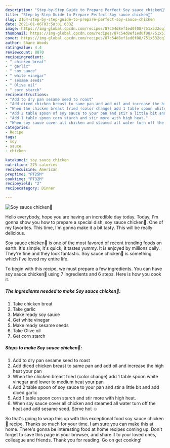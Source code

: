 ```yaml
---
description: "Step-by-Step Guide to Prepare Perfect Soy sauce chicken🍗"
title: "Step-by-Step Guide to Prepare Perfect Soy sauce chicken🍗"
slug: 2164-step-by-step-guide-to-prepare-perfect-soy-sauce-chicken
date: 2021-01-06T03:58:01.633Z
image: https://img-global.cpcdn.com/recipes/87c54d8ef1ed0f08/751x532cq70/soy-sauce-chicken🍗-recipe-main-photo.jpg
thumbnail: https://img-global.cpcdn.com/recipes/87c54d8ef1ed0f08/751x532cq70/soy-sauce-chicken🍗-recipe-main-photo.jpg
cover: https://img-global.cpcdn.com/recipes/87c54d8ef1ed0f08/751x532cq70/soy-sauce-chicken🍗-recipe-main-photo.jpg
author: Shane Woods
ratingvalue: 4.4
reviewcount: 8870
recipeingredient:
- " chicken breat"
- " garlic"
- " soy sauce"
- " white vinegar"
- " sesame seeds"
- " Olive oil"
- " corn starch"
recipeinstructions:
- "Add to dry pan sesame seed to roast"
- "Add diced chicken breast to same pan and add oil and increase the high heat your pan"
- "When the chicken breast fried (color change) add 1 table spoon white vinegar and lower to medium heat your pan"
- "Add 2 table spoon of soy sauce to your pan and stir a little bit and add diced garlic"
- "Add 1 table spoon corn starch and stir more with high heat."
- "When soy sauce cover all chicken and steamed all water turn off the heat and add sesame seed. Serve hot ☺️"
categories:
- Recipe
tags:
- soy
- sauce
- chicken

katakunci: soy sauce chicken 
nutrition: 275 calories
recipecuisine: American
preptime: "PT25M"
cooktime: "PT32M"
recipeyield: "2"
recipecategory: Dinner

---
```



![Soy sauce chicken🍗](https://img-global.cpcdn.com/recipes/87c54d8ef1ed0f08/751x532cq70/soy-sauce-chicken🍗-recipe-main-photo.jpg)

Hello everybody, hope you are having an incredible day today. Today, I'm gonna show you how to prepare a special dish, soy sauce chicken🍗. One of my favorites. This time, I'm gonna make it a bit tasty. This will be really delicious.

Soy sauce chicken🍗 is one of the most favored of recent trending foods on earth. It's simple, it's quick, it tastes yummy. It is enjoyed by millions daily. They're fine and they look fantastic. Soy sauce chicken🍗 is something which I've loved my entire life.




To begin with this recipe, we must prepare a few ingredients. You can have soy sauce chicken🍗 using 7 ingredients and 6 steps. Here is how you cook it.

<!--inarticleads1-->

##### The ingredients needed to make Soy sauce chicken🍗:

1. Take  chicken breat
1. Take  garlic
1. Make ready  soy sauce
1. Get  white vinegar
1. Make ready  sesame seeds
1. Take  Olive oil
1. Get  corn starch




<!--inarticleads2-->

##### Steps to make Soy sauce chicken🍗:

1. Add to dry pan sesame seed to roast
1. Add diced chicken breast to same pan and add oil and increase the high heat your pan
1. When the chicken breast fried (color change) add 1 table spoon white vinegar and lower to medium heat your pan
1. Add 2 table spoon of soy sauce to your pan and stir a little bit and add diced garlic
1. Add 1 table spoon corn starch and stir more with high heat.
1. When soy sauce cover all chicken and steamed all water turn off the heat and add sesame seed. Serve hot ☺️




So that's going to wrap this up with this exceptional food soy sauce chicken🍗 recipe. Thanks so much for your time. I am sure you can make this at home. There's gonna be interesting food at home recipes coming up. Don't forget to save this page in your browser, and share it to your loved ones, colleague and friends. Thank you for reading. Go on get cooking!
